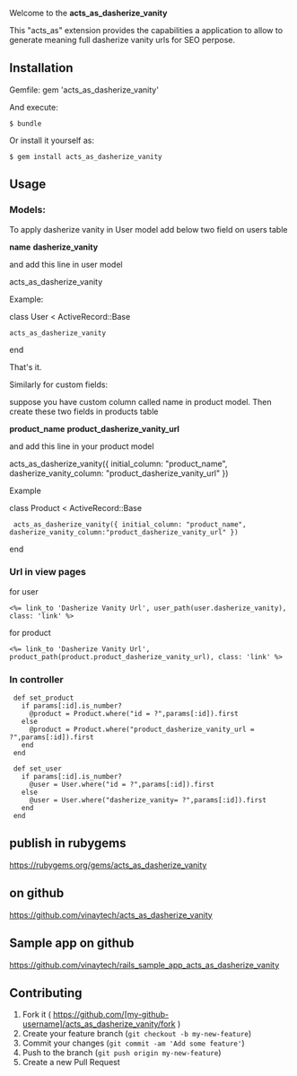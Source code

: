 Welcome to the **acts_as_dasherize_vanity** 


This "acts_as" extension provides the capabilities a application to allow to generate meaning full dasherize vanity urls for SEO perpose.

## Installation    

Gemfile:
gem 'acts_as_dasherize_vanity'

And execute:

    $ bundle

Or install it yourself as:

    $ gem install acts_as_dasherize_vanity
                                              
## Usage

### Models:

To apply dasherize vanity in  User model add below two field on users table

**name**
**dasherize_vanity**

and add this line in user model

acts_as_dasherize_vanity 

Example:

class User < ActiveRecord::Base
 
    acts_as_dasherize_vanity

end

That's it.

Similarly for custom fields:

suppose you have custom column called name in product model. Then create these two fields in products table

**product_name**
**product_dasherize_vanity_url**

and add this line in your product model  

acts_as_dasherize_vanity({ initial_column: "product_name", dasherize_vanity_column: "product_dasherize_vanity_url" })   

Example

class Product < ActiveRecord::Base  
  
     acts_as_dasherize_vanity({ initial_column: "product_name", dasherize_vanity_column:"product_dasherize_vanity_url" })

end

### Url in view pages
for user

    <%= link_to 'Dasherize Vanity Url', user_path(user.dasherize_vanity), class: 'link' %>

for product

    <%= link_to 'Dasherize Vanity Url', product_path(product.product_dasherize_vanity_url), class: 'link' %>


### In controller 

     def set_product 
       if params[:id].is_number?
         @product = Product.where("id = ?",params[:id]).first
       else 
         @product = Product.where("product_dasherize_vanity_url = ?",params[:id]).first
       end
     end   

     def set_user 
       if params[:id].is_number?
         @user = User.where("id = ?",params[:id]).first 
       else
         @user = User.where("dasherize_vanity= ?",params[:id]).first 
       end
     end 

## publish in rubygems
https://rubygems.org/gems/acts_as_dasherize_vanity
## on github
https://github.com/vinaytech/acts_as_dasherize_vanity
## Sample app on github
https://github.com/vinaytech/rails_sample_app_acts_as_dasherize_vanity  


## Contributing

1. Fork it ( https://github.com/[my-github-username]/acts_as_dasherize_vanity/fork )
2. Create your feature branch (`git checkout -b my-new-feature`)
3. Commit your changes (`git commit -am 'Add some feature'`)
4. Push to the branch (`git push origin my-new-feature`)
5. Create a new Pull Request      
